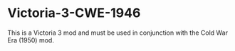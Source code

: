 # Victoria-3-CWE-1946
This is a Victoria 3 mod and must be used in conjunction with the Cold War Era (1950) mod.
